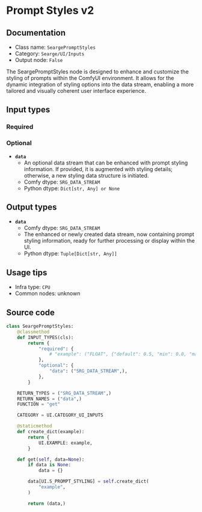 # Prompt Styles v2
## Documentation
- Class name: `SeargePromptStyles`
- Category: `Searge/UI/Inputs`
- Output node: `False`

The SeargePromptStyles node is designed to enhance and customize the styling of prompts within the ComfyUI environment. It allows for the dynamic integration of styling options into the data stream, enabling a more tailored and visually coherent user interface experience.
## Input types
### Required
### Optional
- **`data`**
    - An optional data stream that can be enhanced with prompt styling information. If provided, it is augmented with styling details; otherwise, a new styling data structure is initiated.
    - Comfy dtype: `SRG_DATA_STREAM`
    - Python dtype: `Dict[str, Any] or None`
## Output types
- **`data`**
    - Comfy dtype: `SRG_DATA_STREAM`
    - The enhanced or newly created data stream, now containing prompt styling information, ready for further processing or display within the UI.
    - Python dtype: `Tuple[Dict[str, Any]]`
## Usage tips
- Infra type: `CPU`
- Common nodes: unknown


## Source code
```python
class SeargePromptStyles:
    @classmethod
    def INPUT_TYPES(cls):
        return {
            "required": {
                # "example": ("FLOAT", {"default": 0.5, "min": 0.0, "max": 1.0, "step": 0.05},),
            },
            "optional": {
                "data": ("SRG_DATA_STREAM",),
            },
        }

    RETURN_TYPES = ("SRG_DATA_STREAM",)
    RETURN_NAMES = ("data",)
    FUNCTION = "get"

    CATEGORY = UI.CATEGORY_UI_INPUTS

    @staticmethod
    def create_dict(example):
        return {
            UI.EXAMPLE: example,
        }

    def get(self, data=None):
        if data is None:
            data = {}

        data[UI.S_PROMPT_STYLING] = self.create_dict(
            "example",
        )

        return (data,)

```

